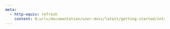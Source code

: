 ```yaml
---
meta:
  - http-equiv: refresh
    content: 0;url=/documentation/user-docs/latest/getting-started/introduction.html
---
```

